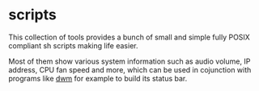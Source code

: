 scripts
=======

This collection of tools provides a bunch of small and simple fully POSIX
compliant sh scripts making life easier.

Most of them show various system information such as audio volume, IP address,
CPU fan speed and more, which can be used in cojunction with programs like [dwm](https://notabug.org/kl3/dwm)
for example to build its status bar.
